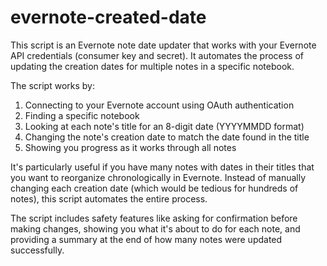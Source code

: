 # evernote-created-date
This script is an Evernote note date updater that works with your Evernote API credentials (consumer key and secret). It automates the process of updating the creation dates for multiple notes in a specific notebook.

The script works by:

1. Connecting to your Evernote account using OAuth authentication
2. Finding a specific notebook
3. Looking at each note's title for an 8-digit date (YYYYMMDD format)
4. Changing the note's creation date to match the date found in the title
5. Showing you progress as it works through all notes

It's particularly useful if you have many notes with dates in their titles that you want to reorganize chronologically in Evernote. Instead of manually changing each creation date (which would be tedious for hundreds of notes), this script automates the entire process.

The script includes safety features like asking for confirmation before making changes, showing you what it's about to do for each note, and providing a summary at the end of how many notes were updated successfully.

